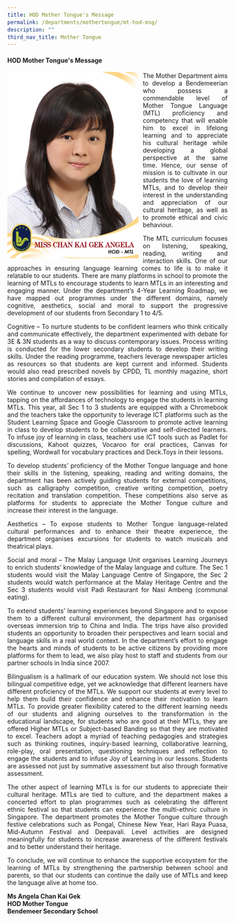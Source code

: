 ```yaml
---
title: HOD Mother Tongue's Message
permalink: /departments/mothertongue/mt-hod-msg/
description: ""
third_nav_title: Mother Tongue
---
```

#### HOD Mother Tongue's Message

<p style="float:left; margin: 0 10px 0px 0">
<img src="/images/Departments/cl-hodmt.jpg" alt="HOD Mother Tongue" style="width:300px" /></p>

	
<p style="text-align:justify">The Mother Department aims to develop a Bendemeerian who possess a commendable level of Mother Tongue Language (MTL) proficiency and competency that will enable him to excel in lifelong learning and to appreciate his cultural heritage while developing a global perspective at the same time. Hence, our sense of mission is to cultivate in our students the love of learning MTLs, and to develop their interest in the understanding and appreciation of our cultural heritage, as well as to promote ethical and civic behaviour.</p>


<p style="text-align:justify">The MTL curriculum focuses on listening, speaking, reading, writing and interaction skills. One of our approaches in ensuring language learning comes to life is to make it relatable to our students. There are many platforms in school to promote the learning of MTLs to encourage students to learn MTLs in an interesting and engaging manner. Under the department’s 4-Year Learning Roadmap, we have mapped out programmes under the different domains, namely cognitive, aesthetics, social and moral to support the progressive development of our students from Secondary 1 to 4/5. </p>

<p style="text-align:justify">Cognitive – To nurture students to be confident learners who think critically and communicate effectively, the department experimented with debate for 3E & 3N students as a way to discuss contemporary issues. Process writing is conducted for the lower secondary students to develop their writing skills. Under the reading programme, teachers leverage newspaper articles as resources so that students are kept current and informed. Students would also read prescribed novels by CPDD, TL monthly magazine, short stories and compilation of essays. </p>



<p style="text-align:justify">We continue to uncover new possibilities for learning and using MTLs, tapping on the affordances of technology to engage the students in learning MTLs. This year, all Sec 1 to 3 students are equipped with a Chromebook and the teachers take the opportunity to leverage ICT platforms such as the Student Learning Space and Google Classroom to promote active learning in class to develop students to be collaborative and self-directed learners. To infuse joy of learning in class, teachers use ICT tools such as Padlet for discussions, Kahoot quizzes, Vocaroo for oral practices, Canvas for spelling, Wordwall for vocabulary practices and Deck.Toys in their lessons.</p>


<p style="text-align:justify">To develop students’ proficiency of the Mother Tongue language and hone their skills in the listening, speaking, reading and writing domains, the department has been actively guiding students for external competitions, such as calligraphy competition, creative writing competition, poetry recitation and translation competition. These competitions also serve as platforms for students to appreciate the Mother Tongue culture and increase their interest in the language.</p>


<p style="text-align:justify">Aesthetics – To expose students to Mother Tongue language-related cultural performances and to enhance their theatre experience, the department organises excursions for students to watch musicals and theatrical plays.</p>


<p style="text-align:justify">Social and moral – The Malay Language Unit organises Learning Journeys to enrich students’ knowledge of the Malay language and culture. The Sec 1 students would visit the Malay Language Centre of Singapore, the Sec 2 students would watch performance at the Malay Heritage Centre and the Sec 3 students would visit Padi Restaurant for Nasi Ambeng (communal eating).</p>

<p style="text-align:justify">To extend students’ learning experiences beyond Singapore and to expose them to a different cultural environment, the department has organised overseas immersion trip to China and India. The trips have also provided students an opportunity to broaden their perspectives and learn social and language skills in a real world context. In the department’s effort to engage the hearts and minds of students to be active citizens by providing more platforms for them to lead, we also play host to staff and students from our partner schools in India since 2007. </p>


<p style="text-align:justify">Bilingualism is a hallmark of our education system. We should not lose this bilingual competitive edge, yet we acknowledge that different learners have different proficiency of the MTLs. We support our students at every level to help them build their confidence and enhance their motivation to learn MTLs. To provide greater flexibility catered to the different learning needs of our students and aligning ourselves to the transformation in the educational landscape, for students who are good at their MTLs, they are offered Higher MTLs or Subject-based Banding so that they are motivated to excel. Teachers adopt a myriad of teaching pedagogies and strategies such as thinking routines, inquiry-based learning, collaborative learning, role-play, oral presentation, questioning techniques and reflection to engage the students and to infuse Joy of Learning in our lessons. Students are assessed not just by summative assessment but also through formative assessment. </p>


<p style="text-align:justify">The other aspect of learning MTLs is for our students to appreciate their cultural heritage. MTLs are tied to culture, and the department makes a concerted effort to plan programmes such as celebrating the different ethnic festival so that students can experience the multi-ethnic culture in Singapore. The department promotes the Mother Tongue culture through festive celebrations such as Pongal, Chinese New Year, Hari Raya Puasa, Mid-Autumn Festival and Deepavali. Level activities are designed meaningfully for students to increase awareness of the different festivals and to better understand their heritage.</p>


<p style="text-align:justify">To conclude, we will continue to enhance the supportive ecosystem for the learning of MTLs by strengthening the partnership between school and parents, so that our students can continue the daily use of MTLs and keep the language alive at home too.  </p>


**Ms Angela Chan Kai Gek** <br>
**HOD Mother Tongue** <br>
**Bendemeer Secondary School**</P>
